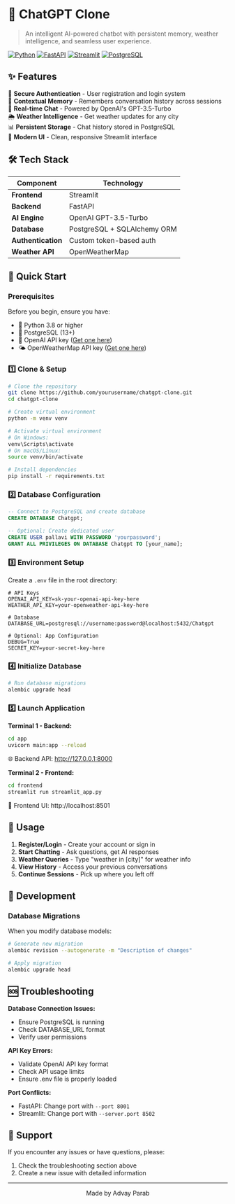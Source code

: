 # 🤖 ChatGPT Clone

> An intelligent AI-powered chatbot with persistent memory, weather intelligence, and seamless user experience.

[![Python](https://img.shields.io/badge/Python-3.8+-blue.svg)](https://www.python.org/downloads/)
[![FastAPI](https://img.shields.io/badge/FastAPI-0.68+-green.svg)](https://fastapi.tiangolo.com/)
[![Streamlit](https://img.shields.io/badge/Streamlit-1.0+-red.svg)](https://streamlit.io/)
[![PostgreSQL](https://img.shields.io/badge/PostgreSQL-13+-blue.svg)](https://www.postgresql.org/)

## ✨ Features

🔐 **Secure Authentication** - User registration and login system  
🧠 **Contextual Memory** - Remembers conversation history across sessions  
💬 **Real-time Chat** - Powered by OpenAI's GPT-3.5-Turbo  
🌦️ **Weather Intelligence** - Get weather updates for any city  
📊 **Persistent Storage** - Chat history stored in PostgreSQL  
🎨 **Modern UI** - Clean, responsive Streamlit interface  

## 🛠️ Tech Stack

| Component | Technology |
|-----------|------------|
| **Frontend** | Streamlit |
| **Backend** | FastAPI |
| **AI Engine** | OpenAI GPT-3.5-Turbo |
| **Database** | PostgreSQL + SQLAlchemy ORM |
| **Authentication** | Custom token-based auth |
| **Weather API** | OpenWeatherMap |

## 🚀 Quick Start

### Prerequisites

Before you begin, ensure you have:
- 🐍 Python 3.8 or higher
- 🐘 PostgreSQL (13+)
- 🔑 OpenAI API key ([Get one here](https://platform.openai.com/api-keys))
- 🌤️ OpenWeatherMap API key ([Get one here](https://openweathermap.org/api))

### 1️⃣ Clone & Setup

```bash
# Clone the repository
git clone https://github.com/yourusername/chatgpt-clone.git
cd chatgpt-clone

# Create virtual environment
python -m venv venv

# Activate virtual environment
# On Windows:
venv\Scripts\activate
# On macOS/Linux:
source venv/bin/activate

# Install dependencies
pip install -r requirements.txt
```

### 2️⃣ Database Configuration

```sql
-- Connect to PostgreSQL and create database
CREATE DATABASE Chatgpt;

-- Optional: Create dedicated user
CREATE USER pallavi WITH PASSWORD 'yourpassword';
GRANT ALL PRIVILEGES ON DATABASE Chatgpt TO [your_name];
```

### 3️⃣ Environment Setup

Create a `.env` file in the root directory:

```env
# API Keys
OPENAI_API_KEY=sk-your-openai-api-key-here
WEATHER_API_KEY=your-openweather-api-key-here

# Database
DATABASE_URL=postgresql://username:password@localhost:5432/Chatgpt

# Optional: App Configuration
DEBUG=True
SECRET_KEY=your-secret-key-here
```

### 4️⃣ Initialize Database

```bash
# Run database migrations
alembic upgrade head
```

### 5️⃣ Launch Application

**Terminal 1 - Backend:**
```bash
cd app
uvicorn main:app --reload
```
🌐 Backend API: http://127.0.0.1:8000

**Terminal 2 - Frontend:**
```bash
cd frontend
streamlit run streamlit_app.py
```
🎨 Frontend UI: http://localhost:8501

## 📖 Usage

1. **Register/Login** - Create your account or sign in
2. **Start Chatting** - Ask questions, get AI responses
3. **Weather Queries** - Type "weather in [city]" for weather info
4. **View History** - Access your previous conversations
5. **Continue Sessions** - Pick up where you left off

## 🔧 Development

### Database Migrations

When you modify database models:

```bash
# Generate new migration
alembic revision --autogenerate -m "Description of changes"

# Apply migration
alembic upgrade head
```

## 🆘 Troubleshooting

**Database Connection Issues:**
- Ensure PostgreSQL is running
- Check DATABASE_URL format
- Verify user permissions

**API Key Errors:**
- Validate OpenAI API key format
- Check API usage limits
- Ensure .env file is properly loaded

**Port Conflicts:**
- FastAPI: Change port with `--port 8001`
- Streamlit: Change port with `--server.port 8502`

## 📧 Support

If you encounter any issues or have questions, please:
1. Check the troubleshooting section above
2. Create a new issue with detailed information

---

<div align="center">
  Made by Advay Parab
</div>
